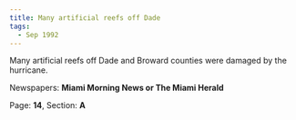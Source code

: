 ```yaml
---  
title: Many artificial reefs off Dade  
tags:  
  - Sep 1992  
---  
```

  
Many artificial reefs off Dade and Broward counties were damaged by the hurricane.  
  
Newspapers: **Miami Morning News or The Miami Herald**  
  
Page: **14**, Section: **A** 
